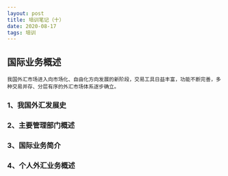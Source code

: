 ```yaml
---
layout: post
title: 培训笔记（十）
date: 2020-08-17
tags: 培训
---
```


## 国际业务概述
```
我国外汇市场进入向市场化、自由化方向发展的新阶段，交易工具日益丰富，功能不断完善，多种交易并存、分层有序的外汇市场体系逐步确立。
```


### 1、我国外汇发展史


### 2、主要管理部门概述



### 3、国际业务简介




### 4、个人外汇业务概述


